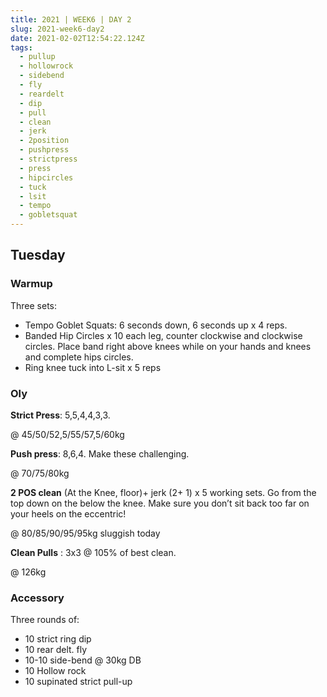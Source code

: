 ```yaml
---
title: 2021 | WEEK6 | DAY 2
slug: 2021-week6-day2
date: 2021-02-02T12:54:22.124Z
tags:
  - pullup
  - hollowrock
  - sidebend
  - fly
  - reardelt
  - dip
  - pull
  - clean
  - jerk
  - 2position
  - pushpress
  - strictpress
  - press
  - hipcircles
  - tuck
  - lsit
  - tempo
  - gobletsquat
---
```

## Tuesday

### Warmup

Three sets:

* Tempo Goblet Squats: 6 seconds down, 6 seconds up x 4 reps.
* Banded Hip Circles x 10 each leg, counter clockwise and clockwise circles. Place band right above knees while on your hands and knees and complete hips circles.
* Ring knee tuck into L-sit x 5 reps

### Oly

**Strict Press**: 5,5,4,4,3,3.

@ 45/50/52,5/55/57,5/60kg

**Push press**: 8,6,4. Make these challenging.

@ 70/75/80kg

**2 POS clean** (At the Knee, floor)+ jerk (2+ 1) x 5 working sets. Go from the top down on the below the knee. Make sure you don’t sit back too far on your heels on the eccentric!

@ 80/85/90/95/95kg sluggish today

**Clean Pulls** : 3x3 @ 105% of best clean.

@ 126kg

### Accessory

Three rounds of:

* 10 strict ring dip
* 10 rear delt. fly
* 10-10 side-bend @ 30kg DB
* 10 Hollow rock
* 10 supinated strict pull-up